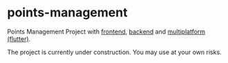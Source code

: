 # points-management

Points Management Project with [frontend](github.com/points-management/frontend), [backend](github.com/points-management/backend) and [multiplatform (flutter)](github.com/points-management/multiplatform).

The project is currently under construction. You may use at your own risks.

